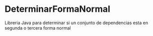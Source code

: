 # DeterminarFormaNormal
Libreria Java para determinar si un conjunto de dependencias esta en segunda o tercera forma normal
